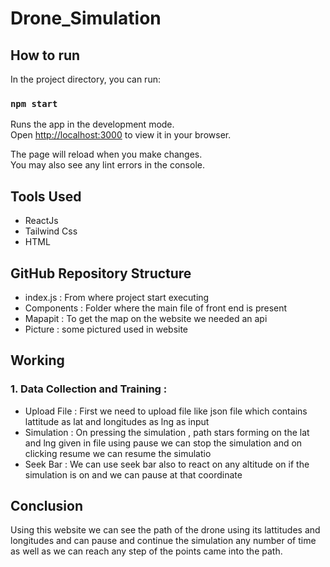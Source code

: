 # Drone_Simulation

## How to run

In the project directory, you can run:

### `npm start`

Runs the app in the development mode.\
Open [http://localhost:3000](http://localhost:3000) to view it in your browser.

The page will reload when you make changes.\
You may also see any lint errors in the console.


## Tools Used
  <ul>
    <li>ReactJs</li>
    <li>Tailwind Css</li>
    <li>HTML</li>
  </ul>
  
## GitHub Repository Structure
  <ul>
    <li>index.js : From where project start executing</li>
    <li>Components : Folder where the main file of front end is present</li>
    <li>Mapapit : To get the map on the website we needed an api</li>
    <li>Picture : some pictured used in website</li>
  </ul>

## Working 
  ### 1. Data Collection and Training : 
  <ul>
    <li>Upload File : First we need to upload file like json file which contains lattitude as lat and longitudes as lng as input</li>
    <li>Simulation : On pressing the simulation , path stars forming on the lat and lng given in file using pause we can stop the simulation and on clicking resume we can resume the simulatio</li>
    <li>Seek Bar : We can use seek bar also to react on any altitude on if the simulation is on and we can pause at that coordinate </li>
  </ul>

## Conclusion
  Using this website we can see the path of the drone using its lattitudes and longitudes and can pause and continue the simulation any number of time as well as we can reach any step of the points came into the path.